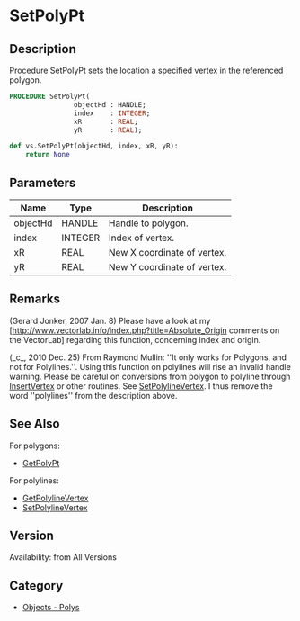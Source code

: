 # SetPolyPt

## Description
Procedure SetPolyPt sets the location a specified vertex in the referenced polygon.

```pascal
PROCEDURE SetPolyPt(
				objectHd : HANDLE;
				index    : INTEGER;
				xR       : REAL;
				yR       : REAL);
```

```python
def vs.SetPolyPt(objectHd, index, xR, yR):
    return None
```

## Parameters
|Name|Type|Description|
|---|---|---|
|objectHd|HANDLE|Handle to polygon.|
|index|INTEGER|Index of vertex.|
|xR|REAL|New X coordinate of vertex.|
|yR|REAL|New Y coordinate of vertex.|

## Remarks
(Gerard Jonker, 2007 Jan. 8) Please have a look at my [http://www.vectorlab.info/index.php?title=Absolute_Origin comments on the VectorLab] regarding this function, concerning index and origin.

(\_c\_, 2010 Dec. 25) From Raymond Mullin: ''It only works for Polygons, and not for Polylines.''. Using this function on polylines will rise an invalid handle warning. Please be careful on conversions from polygon to polyline through [ InsertVertex](InsertVertex.md) or other routines. See [ SetPolylineVertex](SetPolylineVertex.md). I thus remove the word ''polylines'' from the description above.

## See Also
For polygons:
* [GetPolyPt](GetPolyPt.md)

For polylines:
* [GetPolylineVertex](GetPolylineVertex.md)
* [SetPolylineVertex](SetPolylineVertex.md)

## Version
Availability: from All Versions

## Category
* [Objects - Polys](../Categories/Objects%20-%20Polys.md)
